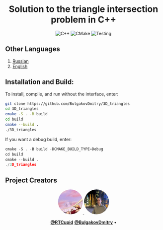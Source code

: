 <div align="center">

  # Solution to the triangle intersection problem in C++
  ![C++](https://img.shields.io/badge/C++-23-blue?style=for-the-badge&logo=cplusplus)
  ![CMake](https://img.shields.io/badge/CMake-3.20+-green?style=for-the-badge&logo=cmake)
  ![Testing](https://img.shields.io/badge/Google_Test-Framework-red?style=for-the-badge&logo=google)
  
</div>

## Other Languages

1. [Russian](/README-R.md)
2. [English](/README.md)

## Installation and Build:

To install, compile, and run without the interface, enter:
```bash
git clone https://github.com/BulgakovDmitry/3D_triangles
cd 3D_triangles
cmake -S . -B build
cd build
cmake --build .
./3D_triangles
```

If you want a debug build, enter:
```cpp
cmake -S . -B build -DCMAKE_BUILD_TYPE=Debug
cd build
cmake --build .
./3D_triangles
```
## Project Creators

<div align="center">

  <a href="https://github.com/RTCupid">
    <img src="https://raw.githubusercontent.com/BulgakovDmitry/3D_triangles/main/img/A.jpeg" width="80" height="80" style="border-radius: 50%;">
  </a>
  
  <a href="https://github.com/BulgakovDmitry">
    <img src="https://raw.githubusercontent.com/BulgakovDmitry/3D_triangles/main/img/D.jpeg" width="80" height="80" style="border-radius: 50%;">
  </a>
  
  <br>
  
  <a href="https://github.com/RTCupid"><strong>@RTCupid</strong></a>
  <a href="https://github.com/BulgakovDmitry"><strong>@BulgakovDmitry</strong></a> • 
  
  <br>
  
</div>
